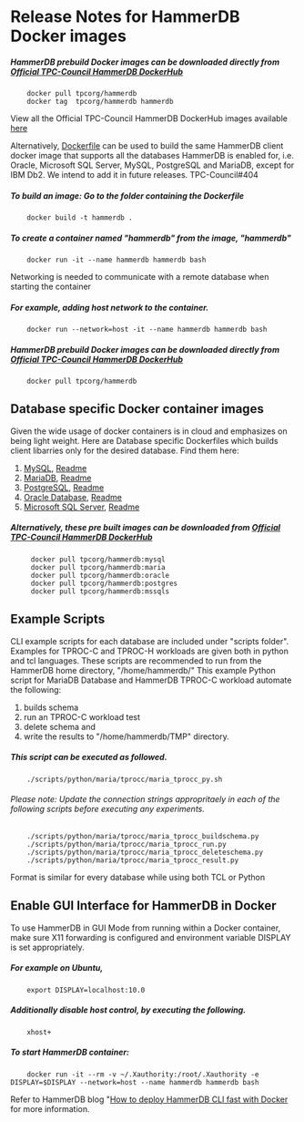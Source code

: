 # Release Notes for HammerDB Docker images

##### HammerDB prebuild Docker images can be downloaded directly from [Official TPC-Council HammerDB DockerHub](https://hub.docker.com/r/tpcorg/hammerdb)
        docker pull tpcorg/hammerdb
        docker tag  tpcorg/hammerdb hammerdb
View all the Official TPC-Council HammerDB DockerHub images available [here](https://hub.docker.com/r/tpcorg/hammerdb/tags)

Alternatively, [Dockerfile](https://github.com/TPC-Council/HammerDB/blob/master/Docker/Dockerfile) can be used to build the same HammerDB client docker image that supports all the databases HammerDB is enabled for, i.e. Oracle, Microsoft SQL Server, MySQL, PostgreSQL and MariaDB, except for IBM Db2. We intend to add it in future releases. TPC-Council#404
##### To build an image: Go to the folder containing the Dockerfile
        docker build -t hammerdb .
##### To create a container named "hammerdb" from the image, "hammerdb"
        docker run -it --name hammerdb hammerdb bash
Networking is needed to communicate with a remote database when starting the container
##### For example, adding host network to the container.
        docker run --network=host -it --name hammerdb hammerdb bash
##### HammerDB prebuild Docker images can be downloaded directly from [Official TPC-Council HammerDB DockerHub](https://hub.docker.com/r/tpcorg/hammerdb)
        docker pull tpcorg/hammerdb

## Database specific Docker container images
Given the wide usage of docker containers is in cloud and emphasizes on being light weight. Here are Database specific Dockerfiles which builds client libarries only for the desired database. Find them here:
1. [MySQL](https://github.com/TPC-Council/HammerDB/tree/master/Docker/mysql/Dockerfile), [Readme](https://github.com/TPC-Council/HammerDB/tree/master/Docker/mysql/Readme.md)
2. [MariaDB](https://github.com/TPC-Council/HammerDB/tree/master/Docker/maria/Dockerfile), [Readme](https://github.com/TPC-Council/HammerDB/tree/master/Docker/maria/Readme.md)
3. [PostgreSQL](https://github.com/TPC-Council/HammerDB/tree/master/Docker/postgres/Dockerfile), [Readme](https://github.com/TPC-Council/HammerDB/tree/master/Docker/postgres/Readme.md)
4. [Oracle Database](https://github.com/TPC-Council/HammerDB/tree/master/Docker/oracle/Dockerfile), [Readme](https://github.com/TPC-Council/HammerDB/tree/master/Docker/oracle/Readme.md)
5. [Microsoft SQL Server](https://github.com/TPC-Council/HammerDB/tree/master/Docker/mssqls/Dockerfile), [Readme](https://github.com/TPC-Council/HammerDB/tree/master/Docker/mssqls/Readme.md)

##### Alternatively, these pre built images can be downloaded from [Official TPC-Council HammerDB DockerHub](https://hub.docker.com/r/tpcorg/hammerdb)
         docker pull tpcorg/hammerdb:mysql
         docker pull tpcorg/hammerdb:maria
         docker pull tpcorg/hammerdb:oracle
         docker pull tpcorg/hammerdb:postgres
         docker pull tpcorg/hammerdb:mssqls
         
## Example Scripts
CLI example scripts for each database are included under "scripts folder". Examples for TPROC-C and TPROC-H workloads are given both in python and tcl languages.
These scripts are recommended to run from the HammerDB home directory, "/home/hammerdb/" 
This example Python script for MariaDB Database and HammerDB TPROC-C workload automate the following:
1. builds schema 
2. run an TPROC-C workload test
3. delete schema and
4. write the results to "/home/hammerdb/TMP" directory.
        
##### This script can be executed as followed. 
        ./scripts/python/maria/tprocc/maria_tprocc_py.sh
###### Please note: Update the connection strings appropritaely in each of the following scripts before executing any experiments.
        ./scripts/python/maria/tprocc/maria_tprocc_buildschema.py
        ./scripts/python/maria/tprocc/maria_tprocc_run.py
        ./scripts/python/maria/tprocc/maria_tprocc_deleteschema.py
        ./scripts/python/maria/tprocc/maria_tprocc_result.py
Format is similar for every database while using both TCL or Python 

## Enable GUI Interface for HammerDB in Docker
To use HammerDB in GUI Mode from running within a Docker container, make sure X11 forwarding is configured and environment variable DISPLAY is set appropriately.
##### For example on Ubuntu,
        export DISPLAY=localhost:10.0
##### Additionally disable host control, by executing the following.
        xhost+
##### To start HammerDB container:
        docker run -it --rm -v ~/.Xauthority:/root/.Xauthority -e DISPLAY=$DISPLAY --network=host --name hammerdb hammerdb bash


Refer to HammerDB blog "[How to deploy HammerDB CLI fast with Docker](https://www.hammerdb.com/blog/uncategorized/how-to-deploy-hammerdb-cli-fast-with-docker/) for more information.
